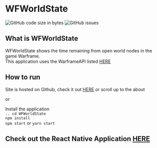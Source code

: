 # WFWorldState

![GitHub code size in bytes](https://img.shields.io/github/languages/code-size/ChaonengTan/WFWorldState) ![GitHub issues](https://img.shields.io/github/issues/ChaonengTan/WFWorldState) 

## What is WFWorldState

WFWorldState shows the time remaining from open world nodes in the game Warframe.\
This application uses the WarframeAPI listed [HERE](https://docs.warframestat.us/)

## How to run

Site is hosted on Github, check it out [HERE](https://chaonengtan.github.io/WFWorldState/#/) or scroll up to the about

or

Install the application\
`.. cd WFWorldState`\
`npm install`\
`npm start` or `yarn start`

## Check out the React Native Application [HERE](https://github.com/ChaonengTan/WFWorldstate-ReactNative)
